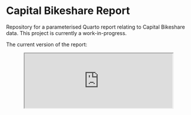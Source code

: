 # Capital Bikeshare Report

Repository for a parameterised Quarto report relating to Capital Bikeshare data. This project is currently a work-in-progress.

The current version of the report:

<p align="center">
<iframe src="https://github.com/nrennie/capital-bikeshare-report/blob/main/report/report.pdf?raw=true" width="80%">
</iframe>
</p>
